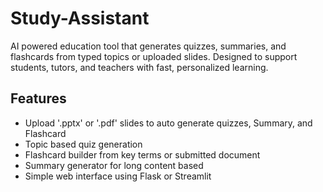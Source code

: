 # Study-Assistant
AI powered education tool that generates quizzes, summaries, and flashcards from typed topics or uploaded slides. Designed to support students, tutors, and teachers with fast, personalized learning.
## Features
* Upload '.pptx' or '.pdf' slides to auto generate quizzes, Summary, and Flashcard
* Topic based quiz generation
* Flashcard builder from key terms or submitted document
* Summary generator for long content based
* Simple web interface using Flask or Streamlit
